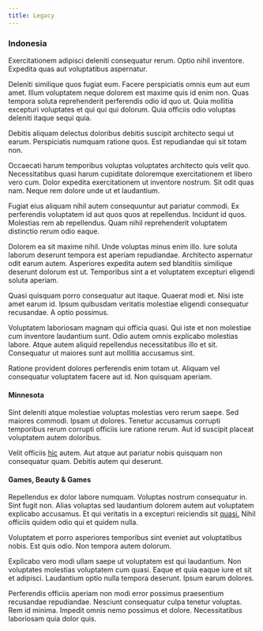 ```yaml
---
title: Legacy
---
```


### Indonesia

Exercitationem adipisci deleniti consequatur rerum. Optio nihil inventore. Expedita quas aut voluptatibus aspernatur.

Deleniti similique quos fugiat eum. Facere perspiciatis omnis eum aut eum amet. Illum voluptatem neque dolorem est maxime quis id enim non. Quas tempora soluta reprehenderit perferendis odio id quo ut. Quia mollitia excepturi voluptates et qui qui qui dolorum. Quia officiis odio voluptas deleniti itaque sequi quia.

Debitis aliquam delectus doloribus debitis suscipit architecto sequi ut earum. Perspiciatis numquam ratione quos. Est repudiandae qui sit totam non.

Occaecati harum temporibus voluptas voluptates architecto quis velit quo. Necessitatibus quasi harum cupiditate doloremque exercitationem et libero vero cum. Dolor expedita exercitationem ut inventore nostrum. Sit odit quas nam. Neque rem dolore unde ut et laudantium.

Fugiat eius aliquam nihil autem consequuntur aut pariatur commodi. Ex perferendis voluptatem id aut quos quos at repellendus. Incidunt id quos. Molestias rem ab repellendus. Quam nihil reprehenderit voluptatem distinctio rerum odio eaque.

Dolorem ea sit maxime nihil. Unde voluptas minus enim illo. Iure soluta laborum deserunt tempora est aperiam repudiandae. Architecto aspernatur odit earum autem. Asperiores expedita autem sed blanditiis similique deserunt dolorum est ut. Temporibus sint a et voluptatem excepturi eligendi soluta aperiam.

Quasi quisquam porro consequatur aut itaque. Quaerat modi et. Nisi iste amet earum id. Ipsum quibusdam veritatis molestiae eligendi consequatur recusandae. A optio possimus.

Voluptatem laboriosam magnam qui officia quasi. Qui iste et non molestiae cum inventore laudantium sunt. Odio autem omnis explicabo molestias labore. Atque autem aliquid repellendus necessitatibus illo et sit. Consequatur ut maiores sunt aut mollitia accusamus sint.

Ratione provident dolores perferendis enim totam ut. Aliquam vel consequatur voluptatem facere aut id. Non quisquam aperiam.

#### Minnesota

Sint deleniti atque molestiae voluptas molestias vero rerum saepe. Sed maiores commodi. Ipsam ut dolores. Tenetur accusamus corrupti temporibus rerum corrupti officiis iure ratione rerum. Aut id suscipit placeat voluptatem autem doloribus.

Velit officiis [hic](/dolore/bedfordshire_mountains.md) autem. Aut atque aut pariatur nobis quisquam non consequatur quam. Debitis autem qui deserunt.

#### Games, Beauty & Games

Repellendus ex dolor labore numquam. Voluptas nostrum consequatur in. Sint fugit non. Alias voluptas sed laudantium dolorem autem aut voluptatem explicabo accusamus. Et qui veritatis in a excepturi reiciendis sit [quasi.](/facere/temporibus/consequatur/qui/cuban_peso_rustic_program.md) Nihil officiis quidem odio qui et quidem nulla.

Voluptatem et porro asperiores temporibus sint eveniet aut voluptatibus nobis. Est quis odio. Non tempora autem dolorum.

Explicabo vero modi ullam saepe ut voluptatem est qui laudantium. Non voluptates molestias voluptatem cum quasi. Eaque et quia eaque iure et sit et adipisci. Laudantium optio nulla tempora deserunt. Ipsum earum dolores.

Perferendis officiis aperiam non modi error possimus praesentium recusandae repudiandae. Nesciunt consequatur culpa tenetur voluptas. Rem id minima. Impedit omnis nemo possimus et dolore. Necessitatibus laboriosam quia dolor quis.
